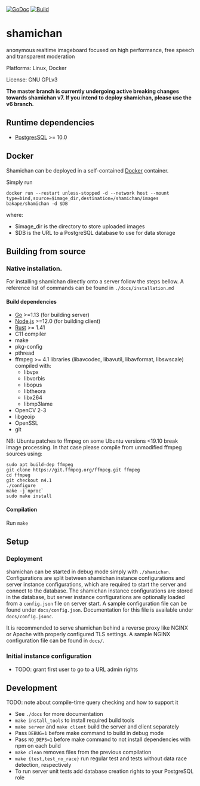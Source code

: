 [![GoDoc](https://godoc.org/github.com/bakape/shamichan?status.svg)](https://godoc.org/github.com/bakape/shamichan)
[![Build](https://github.com/bakape/shamichan/workflows/Build/badge.svg?branch=master)](https://github.com/bakape/shamichan/actions?query=workflow%3ABuild+branch%3Amaster)

# shamichan
anonymous realtime imageboard focused on high performance, free speech and transparent moderation

Platforms: Linux, Docker

License: GNU GPLv3


__The master branch is currently undergoing active breaking changes towards shamichan v7. If you intend to deploy shamichan, please use the v6 branch.__

## Runtime dependencies

* [PostgresSQL](https://www.postgresql.org/download/) >= 10.0

## Docker

Shamichan can be deployed in a self-contained [Docker](https://www.docker.com/)
container.

Simply run

```
docker run --restart unless-stopped -d --network host --mount type=bind,source=$image_dir,destination=/shamichan/images bakape/shamichan -d $DB
```

where:
- $image_dir is the directory to store uploaded images
- $DB is the URL to a PostgreSQL database to use for data storage

## Building from source

### Native installation.

For installing shamichan directly onto a server follow the steps bellow.
A reference list of commands can be found in `./docs/installation.md`

#### Build dependencies

* [Go](https://golang.org/doc/install) >=1.13 (for building server)
* [Node.js](https://nodejs.org) >=12.0 (for building client)
* [Rust](https://www.rust-lang.org/) >= 1.41
* C11 compiler
* make
* pkg-config
* pthread
* ffmpeg >= 4.1 libraries (libavcodec, libavutil, libavformat, libswscale)
compiled with:
    * libvpx
    * libvorbis
    * libopus
    * libtheora
    * libx264
    * libmp3lame
* OpenCV 2-3
* libgeoip
* OpenSSL
* git

NB: Ubuntu patches to ffmpeg on some Ubuntu versions <19.10 break image
processing. In that case please compile from unmodified ffmpeg sources using:

```
sudo apt build-dep ffmpeg
git clone https://git.ffmpeg.org/ffmpeg.git ffmpeg
cd ffmpeg
git checkout n4.1
./configure
make -j`nproc`
sudo make install
```

#### Compilation

Run `make`

## Setup

### Deployment

<!-- TODO: update -->

shamichan can be started in debug mode simply with `./shamichan`.
Configurations are split between shamichan instance configurations
and server instance configurations, which are required to start
the server and connect to the database.
The shamichan instance configurations are stored in the database, but
server instance configurations are optionally loaded from a `config.json`
file on server start.
A sample configuration file can be found under `docs/config.json`.
Documentation for this file is available under `docs/config.jsonc`.

It is recommended to serve shamichan behind a reverse proxy like NGINX or Apache
with properly configured TLS settings. A sample NGINX configuration file can be
found in `docs/`.

### Initial instance configuration

* TODO: grant first user to go to a URL admin rights

## Development

TODO: note about compile-time query checking and how to support it

* See `./docs` for more documentation
* `make install_tools` to install required build tools
* `make server` and `make client` build the server and client separately
* Pass `DEBUG=1` before make command to build in debug mode
* Pass `NO_DEPS=1` before make command to not install dependencies with npm on
each build
* `make clean` removes files from the previous compilation
* `make {test,test_no_race}` run regular test and tests without data race
detection, respectively
* To run server unit tests add database creation rights to your PostgreSQL role
